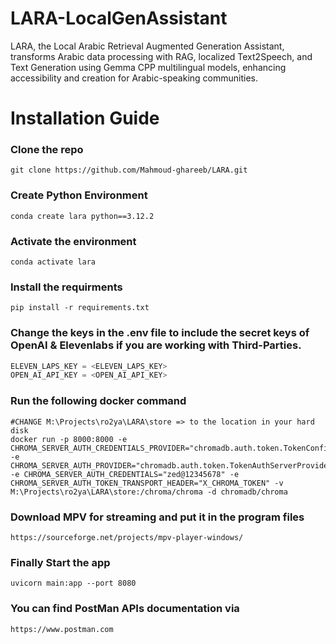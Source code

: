 # LARA-LocalGenAssistant
LARA, the Local Arabic Retrieval Augmented Generation Assistant, transforms Arabic data processing with RAG, localized Text2Speech, and Text Generation using Gemma CPP multilingual models, enhancing accessibility and creation for Arabic-speaking communities.

# Installation Guide

### Clone the repo
```shell
git clone https://github.com/Mahmoud-ghareeb/LARA.git
``` 

### Create Python Environment
```shell
conda create lara python==3.12.2
```

### Activate the environment
```shell
conda activate lara
```

### Install the requirments
```shell
pip install -r requirements.txt
```

### Change the keys in the .env file to include the secret keys of OpenAI & Elevenlabs if you are working with Third-Parties.
```python
ELEVEN_LAPS_KEY = <ELEVEN_LAPS_KEY>
OPEN_AI_API_KEY = <OPEN_AI_API_KEY>
```

### Run the following docker command

```shell
#CHANGE M:\Projects\ro2ya\LARA\store => to the location in your hard disk
docker run -p 8000:8000 -e CHROMA_SERVER_AUTH_CREDENTIALS_PROVIDER="chromadb.auth.token.TokenConfigServerAuthCredentialsProvider" -e CHROMA_SERVER_AUTH_PROVIDER="chromadb.auth.token.TokenAuthServerProvider" -e CHROMA_SERVER_AUTH_CREDENTIALS="zed@12345678" -e CHROMA_SERVER_AUTH_TOKEN_TRANSPORT_HEADER="X_CHROMA_TOKEN" -v M:\Projects\ro2ya\LARA\store:/chroma/chroma -d chromadb/chroma
```

### Download MPV for streaming and put it in the program files
```shell
https://sourceforge.net/projects/mpv-player-windows/
```

### Finally Start the app
```shell
uvicorn main:app --port 8080
```

### You can find PostMan APIs documentation via 
``` shell
https://www.postman.com
```
